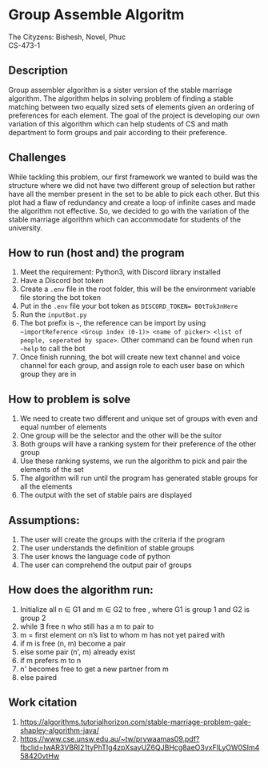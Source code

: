 # Group Assemble Algoritm
The Cityzens: Bishesh, Novel, Phuc <br>
CS-473-1<br>

## Description
Group assembler algorithm is a sister version of the stable marriage algorithm. The algorithm helps in solving problem of finding a stable matching between two equally sized sets of elements given an ordering of preferences for each element. The goal of the project is developing our own variation of this algorithm which can help students of CS and math department to form groups and pair according to their preference. 

## Challenges
While tackling this problem, our first framework we wanted to build was the structure where we did not have two different group of selection but rather have all the member present in the set to be able to pick each other. But this plot had a flaw of redundancy and create a loop of infinite cases and made the algorithm not effective. So, we decided to go with the variation of the stable marriage algorithm which can accommodate for students of the university.

## How to run (host and) the program
1. Meet the requirement: Python3, with Discord library installed
2. Have a Discord bot token
3. Create a `.env` file in the root folder, this will be the environment variable file storing the bot token
4. Put in the `.env` file your bot token as `DISCORD_TOKEN= B0tTok3nHere`
5. Run the `inputBot.py`
6. The bot prefix is `~`, the reference can be import by using `~importReference <Group index (0-1)> <name of picker> <list of people, seperated by space>`. Other command can be found when run `~help` to call the bot
7. Once finish running, the bot will create new text channel and voice channel for each group, and assign role to each user base on which group they are in

## How to problem is solve
1.	We need to create two different and unique set of groups with even and equal number of elements
2.	One group will be the selector and the other will be the suitor 
3.	Both groups will have a ranking system for their preference of the other group
4.	Use these ranking systems, we run the algorithm to pick and pair the elements of the set
5.	The algorithm will run until the program has generated stable groups for all the elements
6.	The output with the set of stable pairs are displayed

## Assumptions:
1.	The user will create the groups with the criteria if the program
2.	The user understands the definition of stable groups
3.	The user knows the language code of python
4.	The user can comprehend the output pair of groups  

## How does the algorithm run:
1.	Initialize all n ∈ G1 and m ∈ G2 to free , where G1 is group 1 and G2 is group 2
2.	while ∃ free n who still has a m to pair to 
3.	m = first element on n’s list to whom m has not yet paired with
4.	if m is free (n, m) become a pair
5.	else some pair (n', m) already exist
6.	if m prefers m to n
7.	n' becomes free to get a new partner from m
8.	else paired

## Work citation
1.	https://algorithms.tutorialhorizon.com/stable-marriage-problem-gale-shapley-algorithm-java/
2.	https://www.cse.unsw.edu.au/~tw/prvwaamas09.pdf?fbclid=IwAR3VBRI21tyPhTIg4zpXsayUZ6QJBHcg8aeO3vxFILyOW0SIm458420vtHw

